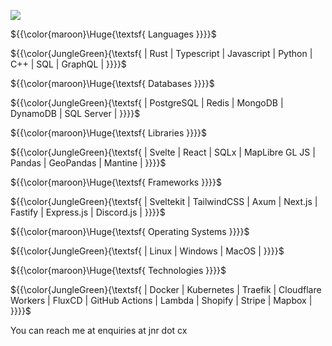 ![](https://komarev.com/ghpvc/?username=jonerrr&color=lightgrey&style=for-the-badge)

${{\color{maroon}\Huge{\textsf{ Languages }}}}$

${{\color{JungleGreen}{\textsf{ | Rust | Typescript | Javascript | Python | C++ | SQL | GraphQL | }}}}$

${{\color{maroon}\Huge{\textsf{ Databases }}}}$

${{\color{JungleGreen}{\textsf{ | PostgreSQL | Redis | MongoDB | DynamoDB | SQL Server | }}}}$

${{\color{maroon}\Huge{\textsf{ Libraries }}}}$

${{\color{JungleGreen}{\textsf{ | Svelte | React | SQLx | MapLibre GL JS | Pandas | GeoPandas | Mantine | }}}}$

${{\color{maroon}\Huge{\textsf{ Frameworks }}}}$

${{\color{JungleGreen}{\textsf{ | Sveltekit  | TailwindCSS | Axum | Next.js | Fastify | Express.js | Discord.js | }}}}$ 

${{\color{maroon}\Huge{\textsf{ Operating Systems }}}}$

${{\color{JungleGreen}{\textsf{ | Linux | Windows | MacOS | }}}}$ 

${{\color{maroon}\Huge{\textsf{ Technologies }}}}$

${{\color{JungleGreen}{\textsf{ | Docker | Kubernetes | Traefik | Cloudflare Workers | FluxCD | GitHub Actions | Lambda | Shopify | Stripe | Mapbox | }}}}$

You can reach me at enquiries at jnr dot cx
